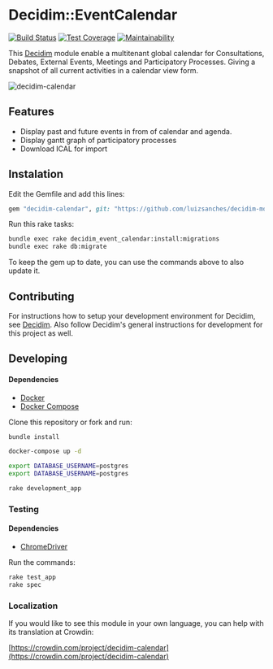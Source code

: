 # Decidim::EventCalendar

[![Build Status](https://app.travis-ci.com/luizsanches/decidim-module-calendar.svg?branch=master)](https://app.travis-ci.com/luizsanches/decidim-module-calendar)
[![Test Coverage](https://api.codeclimate.com/v1/badges/bb5ce03c560a0d5bd032/test_coverage)](https://codeclimate.com/github/luizsanches/decidim-module-calendar/test_coverage)
[![Maintainability](https://api.codeclimate.com/v1/badges/bb5ce03c560a0d5bd032/maintainability)](https://codeclimate.com/github/luizsanches/decidim-module-calendar/maintainability)

This [Decidim](https://github.com/decidim/decidim) module enable a multitenant
global calendar for Consultations, Debates, External Events, Meetings and
Participatory Processes. Giving a snapshot of all current activities in a
calendar view form.

![decidim-calendar](docs/decidim-calendar.png)

## Features

- Display past and future events in from of calendar and agenda.
- Display gantt graph of participatory processes
- Download ICAL for import

## Instalation

Edit the Gemfile and add this lines:

```ruby
gem "decidim-calendar", git: "https://github.com/luizsanches/decidim-module-calendar"
```

Run this rake tasks:

```bash
bundle exec rake decidim_event_calendar:install:migrations
bundle exec rake db:migrate
```

To keep the gem up to date, you can use the commands above to also update it.

## Contributing

For instructions how to setup your development environment for Decidim, see
[Decidim](https://github.com/decidim/decidim). Also follow Decidim's general
instructions for development for this project as well.

## Developing
#### Dependencies
- [Docker](https://docs.docker.com/engine/install)
- [Docker Compose](https://docs.docker.com/compose/install)

Clone this repository or fork and run:

```bash
bundle install

docker-compose up -d

export DATABASE_USERNAME=postgres
export DATABASE_USERNAME=postgres

rake development_app
```

### Testing
#### Dependencies
- [ChromeDriver](https://github.com/SeleniumHQ/selenium/wiki/ChromeDriver)

Run the commands:

```bash
rake test_app
rake spec
```

### Localization

If you would like to see this module in your own language, you can help with
its translation at Crowdin:

[https://crowdin.com/project/decidim-calendar](https://crowdin.com/project/decidim-calendar)

